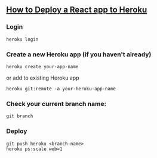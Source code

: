 ## [How to Deploy a React app to Heroku](https://dev.to/mrcflorian/how-to-deploy-a-react-app-to-heroku-44ig)

### Login
```
heroku login
```

### Create a new Heroku app (if you haven't already)
```
heroku create your-app-name
```
or add to existing Heroku app
```
heroku git:remote -a your-heroku-app-name
```

### Check your current branch name:
```
git branch
```

### Deploy
```
git push heroku <branch-name>
heroku ps:scale web=1
```
